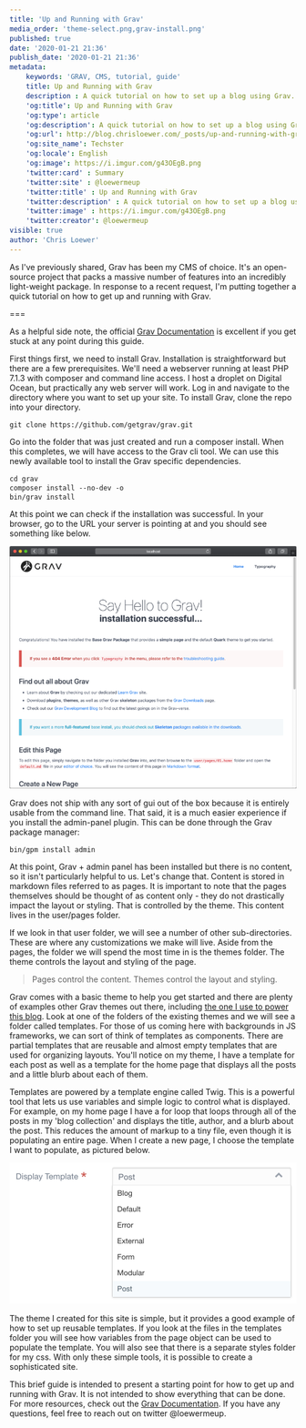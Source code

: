 ```yaml
---
title: 'Up and Running with Grav'
media_order: 'theme-select.png,grav-install.png'
published: true
date: '2020-01-21 21:36'
publish_date: '2020-01-21 21:36'
metadata:
    keywords: 'GRAV, CMS, tutorial, guide'
    title: Up and Running with Grav
    description : A quick tutorial on how to set up a blog using Grav.
    'og:title': Up and Running with Grav
    'og:type': article
    'og:description': A quick tutorial on how to set up a blog using Grav.
    'og:url': http://blog.chrisloewer.com/_posts/up-and-running-with-grav
    'og:site_name': Techster
    'og:locale': English
    'og:image': https://i.imgur.com/g43OEgB.png
    'twitter:card' : Summary
    'twitter:site' : @loewermeup
    'twitter:title' : Up and Running with Grav
    'twitter:description' : A quick tutorial on how to set up a blog using Grav.
    'twitter:image' : https://i.imgur.com/g43OEgB.png
    'twitter:creator': @loewermeup
visible: true
author: 'Chris Loewer'
---
```


As I've previously shared, Grav has been my CMS of choice. It's an open-source project that packs a massive number of features into an incredibly light-weight package. In response to a recent request, I'm putting together a quick tutorial on how to get up and running with Grav.

===

As a helpful side note, the official [Grav Documentation](https://learn.getgrav.org/) is excellent if you get stuck at any point during this guide.

First things first, we need to install Grav. Installation is straightforward but there are a few prerequisites. We'll need a webserver running at least PHP 7.1.3 with composer and command line access. I host a droplet on Digital Ocean, but practically any web server will work. Log in and navigate to the directory where you want to set up your site. To install Grav, clone the repo into your directory.

<pre><code>git clone https://github.com/getgrav/grav.git</code></pre>

Go into the folder that was just created and run a composer install. When this completes, we will have access to the Grav cli tool. We can use this newly available tool to install the Grav specific dependencies.

<pre><code>cd grav
composer install --no-dev -o
bin/grav install
</code></pre>

At this point we can check if the installation was successful. In your browser, go to the URL your server is pointing at and you should see something like below.

![success](grav-install.png?resize=500,415)

Grav does not ship with any sort of gui out of the box because it is entirely usable from the command line. That said, it is a much easier experience if you install the admin-panel plugin. This can be done through the Grav package manager:

<pre><code>bin/gpm install admin</code></pre>

At this point, Grav + admin panel has been installed but there is no content, so it isn't particularly helpful to us. Let's change that. Content is stored in markdown files referred to as pages. It is important to note that the pages themselves should be thought of as content only - they do not drastically impact the layout or styling. That is controlled by the theme. This content lives in the user/pages folder.

If we look in that user folder, we will see a number of other sub-directories. These are where any customizations we make will live. Aside from the pages, the folder we will spend the most time in is the themes folder. The theme controls the layout and styling of the page.

> Pages control the content. Themes control the layout and styling.

Grav comes with a basic theme to help you get started and there are plenty of examples other Grav themes out there, including [the one I use to power this blog](https://github.com/chrisloewer/blog-grav). Look at one of the folders of the existing themes and we will see a folder called templates. For those of us coming here with backgrounds in JS frameworks, we can sort of think of templates as components. There are partial templates that are reusable and almost empty templates that are used for organizing layouts. You'll notice on my theme, I have a template for each post as well as a template for the home page that displays all the posts and a little blurb about each of them.

Templates are powered by a template engine called Twig. This is a powerful tool that lets us use variables and simple logic to control what is displayed. For example, on my home page I have a for loop that loops through all of the posts in my 'blog collection' and displays the title, author, and a blurb about the post. This reduces the amount of markup to a tiny file, even though it is populating an entire page. When I create a new page, I choose the template I want to populate, as pictured below.

![Pages can choose from the templates in the selected theme](theme-select.png?resize=320,157)

The theme I created for this site is simple, but it provides a good example of how to set up reusable templates. If you look at the files in the templates folder you will see how variables from the page object can be used to populate the template. You will also see that there is a separate styles folder for my css. With only these simple tools, it is possible to create a sophisticated site.

This brief guide is intended to present a starting point for how to get up and running with Grav. It is not intended to show everything that can be done. For more resources, check out the [Grav Documentation](https://learn.getgrav.org/). If you have any questions, feel free to reach out on twitter @loewermeup.




